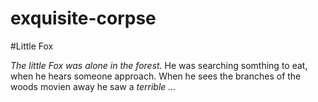 # exquisite-corpse

#Little Fox

*_The little Fox was alone in the forest._*
He was searching somthing to eat, when he hears someone approach.
When he sees the branches of the woods movien away he saw a *terrible ...*
